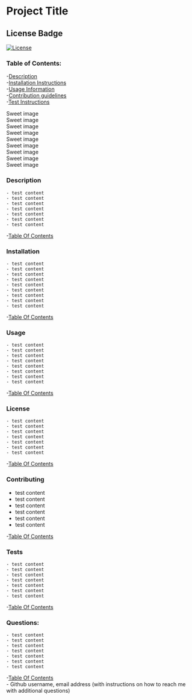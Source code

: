 # Project Title

## License Badge
[![License](https://img.shields.io/badge/License-Apache%202.0-blue.svg)](https://opensource.org/licenses/Apache-2.0)

### Table of Contents:
-[Description](###Description)      
-[Installation Instructions](###Installation)    
-[Usage Information](###Usage)    
-[Contribution guidelines](###Contributing)    
-[Test Instructions](###Tests)

Sweet image     
Sweet image     
Sweet image     
Sweet image     
Sweet image     
Sweet image     
Sweet image     
Sweet image     
Sweet image     


### Description    
    - test content    
    - test content    
    - test content    
    - test content    
    - test content    
    - test content    
    - test content    

-[Table Of Contents](###Table%20of%20Contents:)  

### Installation    
    - test content    
    - test content    
    - test content    
    - test content    
    - test content    
    - test content    
    - test content    
    - test content    
    - test content    

-[Table Of Contents](###Table%20of%20Contents:)  

### Usage    
    - test content    
    - test content    
    - test content    
    - test content    
    - test content    
    - test content    
    - test content    
    - test content    
-[Table Of Contents](###Table%20of%20Contents:)  

### License     
    - test content    
    - test content    
    - test content    
    - test content    
    - test content    
    - test content    
    - test content    
-[Table Of Contents](###Table%20of%20Contents:)  

### Contributing 
- test content    
- test content    
- test content    
- test content    
- test content    
- test content    

-[Table Of Contents](###Table%20of%20Contents:)  

### Tests       
    - test content    
    - test content    
    - test content    
    - test content    
    - test content    
    - test content    
    - test content    
-[Table Of Contents](###Table%20of%20Contents:)  

### Questions:    
    - test content    
    - test content    
    - test content    
    - test content    
    - test content    
    - test content    
    - test content        
-[Table Of Contents](###Table%20of%20Contents:)  
        - Github username, email address (with instructions on how to reach me with additional questions)